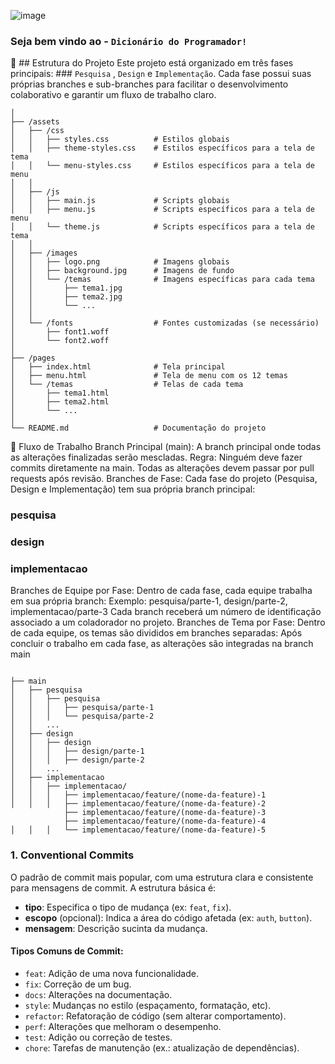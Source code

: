 ![image](https://github.com/user-attachments/assets/09250b18-b685-42b8-9229-dc5eca5b374f)

### Seja bem vindo ao - `Dicionário do Programador!`

📂 ## Estrutura do Projeto
Este projeto está organizado em três fases principais: ### 
`Pesquisa` , `Design` e `Implementação`. Cada fase possui suas próprias branches e sub-branches para facilitar o desenvolvimento colaborativo e garantir um fluxo de trabalho claro.

```/projeto
│
├── /assets
│   ├── /css
│   │   ├── styles.css          # Estilos globais
│   │   ├── theme-styles.css    # Estilos específicos para a tela de tema
│   │   └── menu-styles.css     # Estilos específicos para a tela de menu
│   │
│   ├── /js
│   │   ├── main.js             # Scripts globais
│   │   ├── menu.js             # Scripts específicos para a tela de menu
│   │   └── theme.js            # Scripts específicos para a tela de tema
│   │
│   ├── /images
│   │   ├── logo.png            # Imagens globais
│   │   ├── background.jpg      # Imagens de fundo
│   │   └── /temas              # Imagens específicas para cada tema
│   │       ├── tema1.jpg
│   │       ├── tema2.jpg
│   │       └── ...
│   │
│   └── /fonts                  # Fontes customizadas (se necessário)
│       ├── font1.woff
│       └── font2.woff
│
├── /pages
│   ├── index.html              # Tela principal
│   ├── menu.html               # Tela de menu com os 12 temas
│   └── /temas                  # Telas de cada tema
│       ├── tema1.html
│       ├── tema2.html
│       └── ...
│
└── README.md                   # Documentação do projeto
```

🔧 Fluxo de Trabalho
Branch Principal (main):
A branch principal onde todas as alterações finalizadas serão mescladas.
Regra: Ninguém deve fazer commits diretamente na main. Todas as alterações devem passar por pull requests após revisão.
Branches de Fase:
Cada fase do projeto (Pesquisa, Design e Implementação) tem sua própria branch principal:

### pesquisa
### design
### implementacao

Branches de Equipe por Fase:
Dentro de cada fase, cada equipe trabalha em sua própria branch:
Exemplo: pesquisa/parte-1, design/parte-2, implementacao/parte-3
Cada branch receberá um número de identificação associado a um coladorador no projeto.
Branches de Tema por Fase:
Dentro de cada equipe, os temas são divididos em branches separadas:
Após concluir o trabalho em cada fase, as alterações são integradas na branch main

```

├── main
│   ├── pesquisa
│   │   ├── pesquisa
│   │   │   ├── pesquisa/parte-1
│   │   │   └── pesquisa/parte-2
│   │   ...
│   ├── design
│   │   ├── design
│   │   │   ├── design/parte-1
│   │   │   ├── design/parte-2
│   │   ...
│   ├── implementacao
│   │   ├── implementacao/
│   │   │   ├── implementacao/feature/(nome-da-feature)-1
│   │   │   ├── implementacao/feature/(nome-da-feature)-2
            ├── implementacao/feature/(nome-da-feature)-3
            ├── implementacao/feature/(nome-da-feature)-4
│   │   │   └── implementacao/feature/(nome-da-feature)-5
```
### 1. Conventional Commits

O padrão de commit mais popular, com uma estrutura clara e consistente para mensagens de commit. A estrutura básica é:


- **tipo**: Especifica o tipo de mudança (ex: `feat`, `fix`).
- **escopo** (opcional): Indica a área do código afetada (ex: `auth`, `button`).
- **mensagem**: Descrição sucinta da mudança.

#### Tipos Comuns de Commit:

- `feat`: Adição de uma nova funcionalidade.
- `fix`: Correção de um bug.
- `docs`: Alterações na documentação.
- `style`: Mudanças no estilo (espaçamento, formatação, etc).
- `refactor`: Refatoração de código (sem alterar comportamento).
- `perf`: Alterações que melhoram o desempenho.
- `test`: Adição ou correção de testes.
- `chore`: Tarefas de manutenção (ex.: atualização de dependências).
